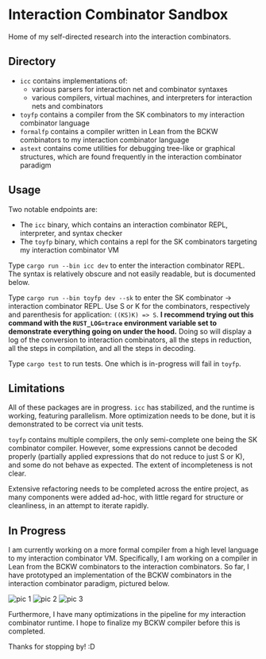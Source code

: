 # Interaction Combinator Sandbox

Home of my self-directed research into the interaction combinators.

## Directory

- `icc` contains implementations of:
  - various parsers for interaction net and combinator syntaxes
  - various compilers, virtual machines, and interpreters for interaction nets and combinators
- `toyfp` contains a compiler from the SK combinators to my interaction combinator language
- `formalfp` contains a compiler written in Lean from the BCKW combinators to my interaction combinator language
- `astext` contains come utilities for debugging tree-like or graphical structures, which are found frequently in the interaction combinator paradigm

## Usage

Two notable endpoints are:

- The `icc` binary, which contains an interaction combinator REPL, interpreter, and syntax checker
- The `toyfp` binary, which contains a repl for the SK combinators targeting my interaction combinator VM

Type `cargo run --bin icc dev` to enter the interaction combinator REPL. The syntax is relatively obscure and not easily readable, but is documented below.

Type `cargo run --bin toyfp dev --sk` to enter the SK combinator -> interaction combinator REPL. Use S or K for the combinators, respectively and parenthesis for application: `((KS)K) => S`. **I recommend trying out this command with the `RUST_LOG=trace` environment variable set to demonstrate everything going on under the hood.** Doing so will display a log of the conversion to interaction combinators, all the steps in reduction, all the steps in compilation, and all the steps in decoding.

Type `cargo test` to run tests. One which is in-progress will fail in `toyfp`.

## Limitations

All of these packages are in progress. `icc` has stabilized, and the runtime is working, featuring parallelism. More optimization needs to be done, but it is demonstrated to be correct via unit tests.

`toyfp` contains multiple compilers, the only semi-complete one being the SK combinator compiler. However, some expressions cannot be decoded properly (partially applied expressions that do not reduce to just S or K), and some do not behave as expected. The extent of incompleteness is not clear.

Extensive refactoring needs to be completed across the entire project, as many components were added ad-hoc, with little regard for structure or cleanliness, in an attempt to iterate rapidly.

## In Progress

I am currently working on a more formal compiler from a high level language to my interaction combinator VM. Specifically, I am working on a compiler in Lean from the BCKW combinators to the interaction combinators. So far, I have prototyped an implementation of the BCKW combinators in the interaction combinator paradigm, pictured below.

![pic 1](.github.img/BCKW_-_page_1.webp)
![pic 2](.github.img/BCKW_-_page_2.webp)
![pic 3](.github.img/BCKW_-_page_3.webp)

Furthermore, I have many optimizations in the pipeline for my interaction combinator runtime. I hope to finalize my BCKW compiler before this is completed.

Thanks for stopping by! :D
